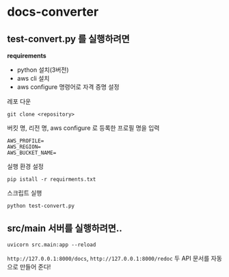 # docs-converter

## test-convert.py 를 실행하려면

**requirements**
- python 설치(3버전)
- aws cli 설치
- aws configure 명령어로 자격 증명 설정

레포 다운
```
git clone <repository>
```

버킷 명, 리전 명, aws configure 로 등록한 프로필 명을 입력
```.env
AWS_PROFILE=
AWS_REGION=
AWS_BUCKET_NAME=
```

실행 환경 설정
```
pip istall -r requirments.txt
```

스크립트 실행
```
python test-convert.py
```

## src/main 서버를 실행하려면..
```shell
uvicorn src.main:app --reload
```

`http://127.0.0.1:8000/docs`, `http://127.0.0.1:8000/redoc` 두 API 문서를 자동으로 만들어 준다!
